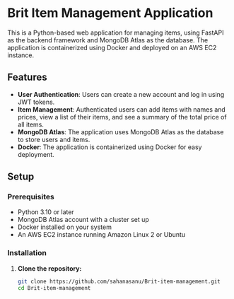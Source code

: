 # Brit Item Management Application

This is a Python-based web application for managing items, using FastAPI as the backend framework and MongoDB Atlas as the database. The application is containerized using Docker and deployed on an AWS EC2 instance.

## Features

- **User Authentication**: Users can create a new account and log in using JWT tokens.
- **Item Management**: Authenticated users can add items with names and prices, view a list of their items, and see a summary of the total price of all items.
- **MongoDB Atlas**: The application uses MongoDB Atlas as the database to store users and items.
- **Docker**: The application is containerized using Docker for easy deployment.

## Setup

### Prerequisites

- Python 3.10 or later
- MongoDB Atlas account with a cluster set up
- Docker installed on your system
- An AWS EC2 instance running Amazon Linux 2 or Ubuntu

### Installation

1. **Clone the repository:**
   ```bash
   git clone https://github.com/sahanasanu/Brit-item-management.git
   cd Brit-item-management
